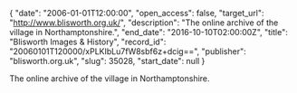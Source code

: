 {
  "date": "2006-01-01T12:00:00", 
  "open_access": false, 
  "target_url": "http://www.blisworth.org.uk/", 
  "description": "The online archive of the village in Northamptonshire.", 
  "end_date": "2016-10-10T02:00:00Z", 
  "title": "Blisworth Images & History", 
  "record_id": "20060101T120000/xPLKIbLu7fW8sbf6z+dcig==", 
  "publisher": "blisworth.org.uk", 
  "slug": 35028, 
  "start_date": null
}

The online archive of the village in Northamptonshire.